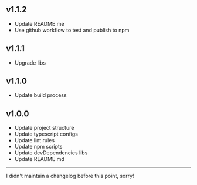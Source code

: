 ## v1.1.2
* Update README.me
* Use github workflow to test and publish to npm

## v1.1.1
* Upgrade libs

## v1.1.0
* Update build process

## v1.0.0
* Update project structure
* Update typescript configs
* Update lint rules
* Update npm scripts
* Update devDependencies libs
* Update README.md

---

I didn't maintain a changelog before this point, sorry!
